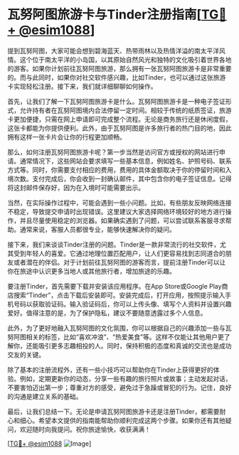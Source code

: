 # 瓦努阿图旅游卡与Tinder注册指南[[TG💪+ @esim1088](https://t.me/s/esim1088)]

提到瓦努阿图，大家可能会想到碧海蓝天、热带雨林以及热情洋溢的南太平洋风情。这个位于南太平洋的小岛国，以其原始自然风光和独特的文化吸引着世界各地的游客。如果你计划前往瓦努阿图旅游，那么拥有一张瓦努阿图旅游卡是非常重要的。而与此同时，如果你对社交软件感兴趣，比如Tinder，也可以通过这张旅游卡实现轻松注册。接下来，我们就详细聊聊如何操作。

首先，让我们了解一下瓦努阿图旅游卡是什么。瓦努阿图旅游卡是一种电子签证形式，允许持有者在瓦努阿图境内合法停留一定时间。相较于传统的纸质签证，旅游卡更加便捷，只需在网上申请即可完成整个流程。无论是商务旅行还是休闲度假，这张卡都能为你提供便利。此外，由于瓦努阿图是许多旅行者的热门目的地，因此拥有这样一张卡片会让你的行程更加顺畅。

那么，如何注册瓦努阿图旅游卡呢？第一步当然是访问官方或授权的网站进行申请。通常情况下，这些网站会要求填写一些基本信息，例如姓名、护照号码、联系方式等。同时，你需要支付相应的费用，费用的具体金额取决于你的停留时间和入境次数。支付完成后，你会收到一封确认邮件，其中包含你的电子签证信息。记得将这封邮件保存好，因为在入境时可能需要出示。

当然，在实际操作过程中，可能会遇到一些小问题。比如，有些朋友反映网络连接不稳定，导致提交申请时出现错误。这里建议大家选择网络环境较好的地方进行操作，并且尽量使用稳定的浏览器。如果确实遇到了问题，可以尝试联系客服寻求帮助。通常来说，客服人员都很专业，能够快速解决你的疑问。

接下来，我们来谈谈Tinder注册的问题。Tinder是一款非常流行的社交软件，尤其受到年轻人的喜爱。它通过地理位置匹配用户，让人们更容易找到志同道合的朋友或者潜在的伴侣。对于计划前往瓦努阿图的游客而言，提前注册Tinder可以让你在旅途中认识更多当地人或其他旅行者，增加旅途的乐趣。

要注册Tinder，首先需要下载并安装该应用程序。在App Store或Google Play商店搜索“Tinder”，点击下载后安装即可。安装完成后，打开应用，按照提示输入手机号码以获取验证码。输入验证码后，你可以上传头像、填写个人资料并设置兴趣爱好。值得注意的是，为了保护隐私，建议不要随意透露过多个人信息。

此外，为了更好地融入瓦努阿图的文化氛围，你可以根据自己的兴趣添加一些与瓦努阿图相关的标签，比如“喜欢冲浪”、“热爱美食”等。这样不仅能让其他用户更了解你，还能吸引更多志趣相投的人。同时，保持积极的态度和真诚的交流也是成功交友的关键。

除了基本的注册流程外，还有一些小技巧可以帮助你在Tinder上获得更好的体验。例如，定期更新你的动态，分享一些有趣的旅行照片或故事；主动发起对话，不要害怕迈出第一步；尊重对方的感受，避免过于急躁或冒犯的行为。记住，良好的沟通是建立关系的基础。

最后，让我们总结一下。无论是申请瓦努阿图旅游卡还是注册Tinder，都需要耐心和细心。希望本文提供的指南能帮助你顺利完成这两个步骤。如果你还有其他疑问，欢迎随时向我提问。祝你旅途愉快，收获满满！

[[TG💪+ @esim1088](https://t.me/s/esim1088) ![Image](https://i.postimg.cc/4NQfJmqS/Snipaste-2025-05-13-00-14-12.png)]